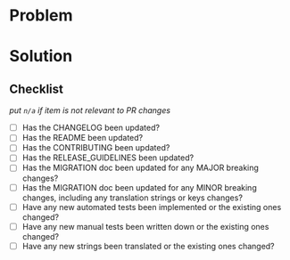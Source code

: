 # Problem


# Solution


## Checklist
_put `n/a` if item is not relevant to PR changes_

- [ ] Has the CHANGELOG been updated?
- [ ] Has the README been updated?
- [ ] Has the CONTRIBUTING been updated?
- [ ] Has the RELEASE_GUIDELINES been updated?
- [ ] Has the MIGRATION doc been updated for any MAJOR breaking changes?
- [ ] Has the MIGRATION doc been updated for any MINOR breaking changes, including any translation strings or keys changes?
- [ ] Have any new automated tests been implemented or the existing ones changed?
- [ ] Have any new manual tests been written down or the existing ones changed?
- [ ] Have any new strings been translated or the existing ones changed?
